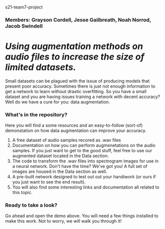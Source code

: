 s21-team7-project
### Members: Grayson Cordell, Jesse Gailbreath, Noah Norrod, Jacob Swindell
# ***Using augmentation methods on audio files to increase the size of limited datasets.***

  Small datasets can be plagued with the issue of producing models that present poor accuracy.  Sometimes there is just not enough information to get a network to learn without drastic overfitting.  So you have a small dataset and you are having issues training a network with decent accuracy? Well do we have a cure for you: data augmentation.
### What's in the repository?
  Here you will find a some resources and an easy-to-follow (sort-of) demonstation on how data augmentation can improve your accuracy.
  1. A free dataset of audio samples recored as .wav files
  2. Documentation on how you can perform augmenetations on the audio samples.  If you just want to get to the good stuff, feel free to use our augmented dataset located in the Data section.
  3. The code to transform the .wav files into spectrogram images for use in a neural network.  Don't have the time?  We've got you!  A full set of images are housed in the Data section as well.
  4. A pre-built network designed to test out out your handiwork (or ours if you just want to see the end result).
  5. You will also find some interesting links and documentation all related to this topic.
### Ready to take a look?
Go ahead and open the demo above.  You will need a few things installed to make this work.  Not to worry, we will walk you through it!
  

